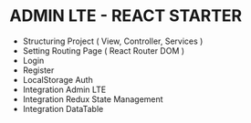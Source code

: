 # ADMIN LTE - REACT STARTER

- Structuring Project ( View, Controller, Services )
- Setting Routing Page ( React Router DOM )
- Login
- Register
- LocalStorage Auth
- Integration Admin LTE
- Integration Redux State Management
- Integration DataTable
